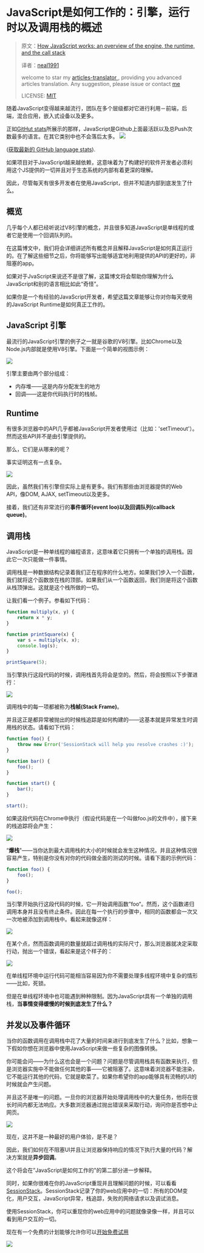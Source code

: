 # JavaScript是如何工作的：引擎，运行时以及调用栈的概述

> 原文：[How JavaScript works: an overview of the engine, the runtime, and the call stack](https://blog.sessionstack.com/how-does-javascript-actually-work-part-1-b0bacc073cf)
>
> 译者：[neal1991](https://github.com/neal1991)
>
> welcome to star my [articles-translator ](https://github.com/neal1991), providing you advanced articles translation. Any suggestion, please issue or contact [me](mailto:bing@stu.ecnu.edu.cn)
>
> LICENSE: [MIT](https://opensource.org/licenses/MIT)

随着JavaScript变得越来越流行，团队在多个层级都对它进行利用－前端，后端，混合应用，嵌入式设备以及更多。

正如[GitHut stats](http://githut.info/)所展示的那样，JavaScript是Github上面最活跃以及总Push次数最多的语言。在其它类别中也不会落后太多。
![](https://cdn-images-1.medium.com/max/3036/1*Zf4reZZJ9DCKsXf5CSXghg.png) 


([获取最新的 GitHub language stats](https://madnight.github.io/githut/)).

如果项目对于JavaScript越来越依赖，这意味着为了构建好的软件开发者必须利用这个JS提供的一切并且对于生态系统的内部有着更深的理解。

因此，尽管每天有很多开发者在使用JavaScript，但并不知道内部到底发生了什么。

## 概览 

几乎每个人都已经听说过V8引擎的概念，并且很多知道JavaScript是单线程的或者它是使用一个回调队列的。

在这篇博文中，我们将会详细讲述所有概念并且解释JavaScript是如何真正运行的。在了解这些细节之后，你将能够写出能够适宜地利用提供的API的更好的，非阻塞的app。

如果对于JvaScript来说还不是很了解，这篇博文将会帮助你理解为什么JavaScript和别的语言相比如此“奇怪”。

如果你是一个有经验的JavaScript开发者，希望这篇文章能够让你对你每天使用的JavaScript Runtime是如何真正工作的。

## **JavaScript 引擎** 

最流行的JavaScript引擎的例子之一就是谷歌的V8引擎。比如Chrome以及Node.js内部就是使用V8引擎。下面是一个简单的视图示例：

![](https://cdn-images-1.medium.com/max/2048/1*OnH_DlbNAPvB9KLxUCyMsA.png) 

引擎主要由两个部分组成：

* 内存堆——这是内存分配发生的地方
* 回调——这是你代码执行时的栈帧。

## **Runtime** 

有很多浏览器中的API几乎都被JavaScript开发者使用过（比如：'setTimeout'）。然而这些API并不是由引擎提供的。

那么，它们是从哪来的呢？

事实证明这有一点复杂。

![](https://cdn-images-1.medium.com/max/2048/1*4lHHyfEhVB0LnQ3HlhSs8g.png) 

因此，虽然我们有引擎但实际上是有更多。我们有那些由浏览器提供的Web API，像DOM, AJAX, setTimeout以及更多。

接着，我们还有非常流行的**事件循环(event loo)**以及**回调队列(callback queue)**。

## 调用栈 

JavaScript是一种单线程的编程语言，这意味着它只拥有一个单独的调用栈。因此它一次只能做一件事情。

调用栈是一种数据结构记录着我们正在程序的什么地方。如果我们步入一个函数，我们就将这个函数放在栈的顶部。如果我们从一个函数返回，我们则是将这个函数从栈顶弹出。这就是这个栈所做的一切。

让我们看一个例子。参看如下代码：

```javascript
function multiply(x, y) {
    return x * y;
}

function printSquare(x) {
    var s = multiply(x, x);
    console.log(s);
}

printSquare(5);
```

当引擎执行这段代码的时候，调用栈首先将会是空的。然后，将会按照以下步骤进行：

![](https://cdn-images-1.medium.com/max/2048/1*Yp1KOt_UJ47HChmS9y7KXw.png) 

调用栈中的每一项都被称为**栈帧(Stack Frame)**。

并且这正是都异常被抛出的时候栈追踪是如何构建的——这基本就是异常发生时调用栈的状态。请看如下代码：

```javascript
function foo() {
    throw new Error('SessionStack will help you resolve crashes :)');
}

function bar() {
    foo();
}

function start() {
    bar();
}

start();
```

如果这段代码在Chrome中执行（假设代码是在一个叫做foo.js的文件中），接下来的栈追踪将会产生：

![](https://cdn-images-1.medium.com/max/2000/1*T-W_ihvl-9rG4dn18kP3Qw.png) 

“**爆栈**"——当你达到最大调用栈的大小的时候就会发生这种情况。并且这种情况很容易产生，特别是你没有对你的代码做全面的测试的时候。请看下面的示例代码：

```javascript
function foo() {
    foo();
}

foo();
```

当引擎开始执行这段代码的时候，它一开始调用函数”foo“。然而，这个函数递归调用本身并且没有终止条件。因此在每一个执行的步骤中，相同的函数都会一次又一次地被添加到调用栈中。看起来就像这样：

![](https://cdn-images-1.medium.com/max/2048/1*AycFMDy9tlDmNoc5LXd9-g.png) 

在某个点，然而函数调用的数量就超过调用栈的实际尺寸，那么浏览器就决定采取行动，抛出一个错误，看起来是这个样子的：

![](https://cdn-images-1.medium.com/max/2000/1*e0nEd59RPKz9coyY8FX-uw.png) 

在单线程环境中运行代码可能相当容易因为你不需要处理多线程环境中复杂的情形——比如，死锁。

但是在单线程环境中也可能遇到种种限制。因为JavaScript具有一个单独的调用栈，**当事情变得缓慢的时候到底发生了什么？**

## **并发以及事件循环** 

当你的函数调用在调用栈中花了大量的时间来进行到底发生了什么？比如，想象一下假如你想在浏览器中使用JavaScript来做一些复杂的图像转换。

你可能会问——为什么这也会是一个问题？问题是尽管调用栈具有函数来执行，但是浏览器实施中不能做任何其他的事——它被阻塞了。这意味着浏览器不能渲染，它不能运行其他的代码，它就是歇菜了。如果你希望你的app能够具有流畅的UI的时候就会产生问题。

并且这不是唯一的问题。一旦你的浏览器开始处理调用栈中的大量任务，他将在很长时间内都无法响应。大多数浏览器通过抛出错误来采取行动，询问你是否想中止网页。

![](https://cdn-images-1.medium.com/max/2000/1*WlMXK3rs_scqKTRV41au7g.jpeg) 

现在，这并不是一种最好的用户体验，是不是？

因此，我们如何在不阻塞UI并且让浏览器保持响应的情况下执行大量的代码？解决方案就是**异步回调**。

这个将会在”JavaScript是如何工作的"的第二部分进一步解释。

同时，如果你很难在你的JavaScript重现并且理解问题的时候，可以看看 [SessionStack](https://www.sessionstack.com)。SessionStack记录了你的web应用中的一切：所有的DOM变化，用户交互，JavaScript异常，栈追踪，失败的网络请求以及调试消息。

使用SessionStack，你可以重现你的web应用中的问题就像录像一样，并且可以看到用户交互的一切。

现在有一个免费的计划能够允许你可以[开始免费试用](https://www.sessionstack.com/signup/)

![](https://cdn-images-1.medium.com/max/2062/1*kEQmoMuNBDfZKNSBh0tvRA.png) 
